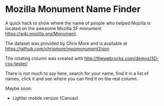Mozilla Monument Name Finder
============================

A quick hack to show where the name of people who helped Mozilla is located on the awesome Mozilla SF monument https://wiki.mozilla.org/Monument. 

The dataset was provided by Chris More and is available at https://github.com/chrismore/mozmonument2json

The rotating column was created with http://thewebrocks.com/demos/3D-css-tester/

There is not much to say here, search for your name, find it in a list of names, click it and see where you can find it on the real column. 

Maybe soon: 

* Lighter mobile version (Canvas)
